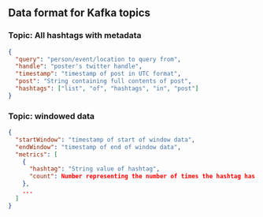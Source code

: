 ## Data format for Kafka topics
### Topic: All hashtags with metadata
```json
{
  "query": "person/event/location to query from",
  "handle": "poster's twitter handle",
  "timestamp": "timestamp of post in UTC format",
  "post": "String containing full contents of post",
  "hashtags": ["list", "of", "hashtags", "in", "post"]
}
```

### Topic: windowed data
```json
{
  "startWindow": "timestamp of start of window data",
  "endWindow": "timestamp of end of window data",
  "metrics": [
    {
      "hashtag": "String value of hashtag",
      "count": Number representing the number of times the hashtag has been seen in the window
    },
    ...
  ]
}
```
